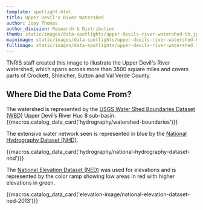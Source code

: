 ```yaml
---
template: spotlight.html
title: Upper Devil's River Watershed
author: Joey Thomas
author_division: Research & Distribution
thumb: static/images/data-spotlights/upper-devils-river-watershed-th.jpg
mainimage: static/images/data-spotlights/upper-devils-river-watershed-horiz.jpg
fullimage: static/images/data-spotlights/upper-devils-river-watershed.jpg
---
```


TNRIS staff created this image to illustrate the Upper Devil's River watershed, which spans across more than 3500 square miles and covers parts of Crockett, Shleicher, Sutton and Val Verde County.

## Where Did the Data Come From?

The watershed is represented by the [USGS Water Shed Boundaries Dataset (WBD)](data-catalog/hydrography/watershed-boundaries) Upper Devil’s River Huc 8 sub-basin.
{{macros.catalog_data_card('hydrography/watershed-boundaries')}}


The extensive water network seen is represented in blue by the [National Hydrography Dataset (NHD)](data-catalog/hydrography/national-hydrography-dataset-nhd).

{{macros.catalog_data_card('hydrography/national-hydrography-dataset-nhd')}}

The [National Elevation Dataset (NED)](data-catalog/elevation-image/national-elevation-dataset-ned-2013) was used for elevations and is represented by the color ramp showing low areas in red with higher elevations in green.

{{macros.catalog_data_card('elevation-image/national-elevation-dataset-ned-2013')}}

